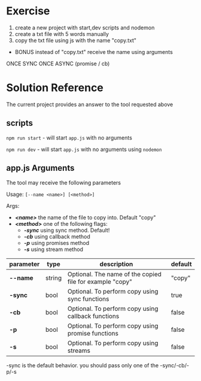 # Exercise

1. create a new project with start,dev scripts and nodemon
2. create a txt file with 5 words manually
3. copy the txt file using js with the name "copy.txt"

- BONUS instead of "copy.txt" receive the name using arguments

ONCE SYNC ONCE ASYNC (promise / cb)

# Solution Reference

The current project provides an answer to the tool requested above

## scripts

`npm run start` - will start `app.js` with no arguments

`npm run dev` - will start `app.js` with no arguments using `nodemon`

## app.js Arguments

The tool may receive the following parameters

Usage: `[--name <name>] [<method>]`

Args:

- **_\<name\>_** the name of the file to copy into. Default "copy"
- **_\<method\>_** one of the following flags:
  - **_-sync_** using sync method. Default!
  - **_-cb_** using callback method
  - **_-p_** using promises method
  - **_-s_** using stream method

| parameter  | type   | description                                              | default |
| ---------- | ------ | -------------------------------------------------------- | ------- |
| **--name** | string | Optional. The name of the copied file for example "copy" | "copy"  |
| **-sync**  | bool   | Optional. To perform copy using sync functions           | true    |
| **-cb**    | bool   | Optional. To perform copy using callback functions       | false   |
| **-p**     | bool   | Optional. To perform copy using promise functions        | false   |
| **-s**     | bool   | Optional. To perform copy using streams                  | false   |

-sync is the default behavior. you should pass only one of the -sync/-cb/-p/-s
